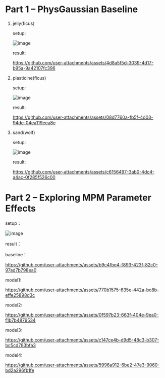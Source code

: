 # Part 1 – PhysGaussian Baseline

1. jelly(ficus)

    setup:

    ![image](https://github.com/user-attachments/assets/05d96b1d-f434-403c-8b89-f298ab3aa180)

    result:

    https://github.com/user-attachments/assets/4d8a5f5d-3039-4d17-b95a-9a42107fc396

2. plasticine(ficus)

   setup:

   ![image](https://github.com/user-attachments/assets/70dcc888-1c88-4998-a7f3-64eeae7ba050)

   result:

   https://github.com/user-attachments/assets/08d7760a-fb5f-4d03-94de-04ea119eea8e


3. sand(wolf)

   setup:

   ![image](https://github.com/user-attachments/assets/0c2fdbf0-b02c-4347-bcf2-3026a961b9f7)

   result:

   https://github.com/user-attachments/assets/c6156497-3ab0-4dc4-a4ac-0f285f526c00

# Part 2 – Exploring MPM Parameter Effects
setup：

![image](https://github.com/user-attachments/assets/b3017ff0-22b6-403a-a3c3-de171f75fb78)

   
result：

   baseline：

   https://github.com/user-attachments/assets/b9c4fbe4-f893-423f-82c0-97ad7b798ea0

   model1:

   https://github.com/user-attachments/assets/770b1575-635e-442a-bc8b-effe25898d3c


   model2:

   https://github.com/user-attachments/assets/0f597b23-663f-404e-9ea0-f1b7b4879534

   model3:
   
   https://github.com/user-attachments/assets/c147ce4b-d9d5-48c3-b307-bc5cd783bfa3

   model4:
   
   https://github.com/user-attachments/assets/5996a912-6be2-47e3-9060-bd2a296fb1fe



   
